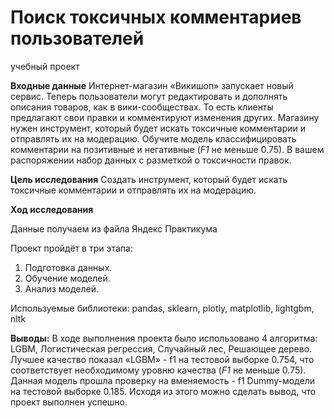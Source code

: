 # Поиск токсичных комментариев пользователей
учебный проект

**Входные данные** Интернет-магазин «Викишоп» запускает новый сервис. Теперь пользователи могут редактировать и дополнять описания товаров, как в вики-сообществах. То есть клиенты предлагают свои правки и комментируют изменения других. Магазину нужен инструмент, который будет искать токсичные комментарии и отправлять их на модерацию. 
Обучите модель классифицировать комментарии на позитивные и негативные (*F1* не меньше 0.75). В вашем распоряжении набор данных с разметкой о токсичности правок.

**Цель исследования** Создать инструмент, который будет искать токсичные комментарии и отправлять их на модерацию. 


**Ход исследования**


Данные получаем из файла Яндекс Практикума


Проект пройдёт в три этапа:
1. Подготовка данных.
2. Обучение моделей.
3. Анализ моделей.

Используемые библиотеки: pandas, sklearn, plotly, matplotlib, lightgbm, nltk


**Выводы:**
В ходе выполнения проекта было использовано 4 алгоритма: LGBM, Логистическая регрессия, Случайный лес, Решающее дерево. Лучшее качество показал «LGBM» - f1 на тестовой выборке 0.754, что соответствует необходимому уровню качества (*F1* не меньше 0.75). Данная модель прошла проверку на вменяемость - f1 Dummy-модели на тестовой выборке 0.185. Исходя из этого можно сделать вывод, что проект выполнен успешно.
